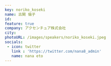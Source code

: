```yaml
---
key: noriko_koseki
name: 古関 倫子
id: 
feature: true
company: アクセンチュア株式会社
city: 
photoURL: /images/speakers/noriko_koseki.jpeg
socials:
 - icon: twitter
   link : 'https://twitter.com/nana8_admin'
   name: nana eto
---
```

